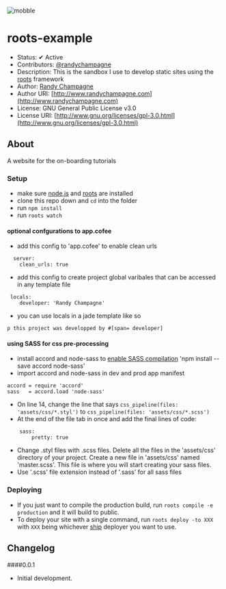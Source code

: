 ![mobble](http://cloud.scott.ee/images/mobble.png)



# roots-example

* Status: ✔ Active
* Contributors: [@randychampagne](http://twitter.com/randychampagne)
* Description: This is the sandbox I use to develop static sites using the [roots](http://roots.cx/) framework
* Author: [Randy Champagne](http://www.randychampagne.com)
* Author URI: [http://www.randychampagne.com](http://www.randychampagne.com)
* License: GNU General Public License v3.0
* License URI: [http://www.gnu.org/licenses/gpl-3.0.html](http://www.gnu.org/licenses/gpl-3.0.html)



## About

A website for the on-boarding tutorials



### Setup

- make sure [node.js](http://nodejs.org) and [roots](http://roots.cx) are installed
- clone this repo down and `cd` into the folder
- run `npm install`
- run `roots watch`



#### optional confgurations to app.cofee

- add this config to 'app.cofee' to enable clean urls
```
  server:
    clean_urls: true
```
- add this config to create project global varibales that can be accessed in any template file
```
 locals:
    developer: 'Randy Champagne'
```
- you can use locals in a jade template like so
```
p this project was developped by #[span= developer]
```



#### using SASS for css pre-processing

- install accord and node-sass to [enable SASS compilation](https://github.com/jenius/accord/issues/108) 'npm install --save accord node-sass'
- import accord and node-sass in dev and prod app manifest 
```
accord = require 'accord'
sass   = accord.load 'node-sass'
```
- On line 14, change the line that says ```css_pipeline(files: 'assets/css/*.styl')``` to ```css_pipeline(files: 'assets/css/*.scss')```
- At the end of the file tab in once and add the final lines of code:
```
	sass:
		pretty: true
```
- Change .styl files with .scss files. Delete all the files in the 'assets/css' directory of your project. Create a new file in 'assets/css' named 'master.scss'. This file is where you will start creating your sass files.
- Use '.scss' file extension instead of '.sass' for all sass files


### Deploying

- If you just want to compile the production build, run `roots compile -e production` and it will build to public.
- To deploy your site with a single command, run `roots deploy -to XXX` with `XXX` being whichever [ship](https://github.com/carrot/ship#usage) deployer you want to use.



## Changelog

####0.0.1
* Initial development.





